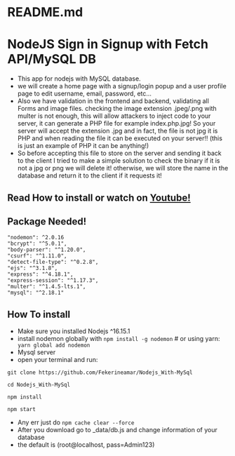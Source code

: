 # README.md

# NodeJS Sign in Signup with Fetch API/MySQL DB

- This app for nodejs with MySQL database.
- we will create a home page with a signup/login popup and a user profile page to edit username, email, password, etc...
- Also we have validation in the frontend and backend, validating all Forms and image files.
checking the image extension .jpeg/.png with multer is not enough, this will allow attackers to inject code to your server, 
it can generate a PHP file for example index.php.jpg! So your server will accept the extension .jpg and in fact, the file is not jpg it is PHP and when reading the file it can be executed on your server!! (this is just an example of PHP it can be anything!) 
- So before accepting this file to store on the server and sending it back to the client I tried to make a simple solution to check the binary if it is   not a jpg or png we will delete it! otherwise, we will store the name in the database and return it to the client if it requests it!


## Read How to install or watch on [Youtube!](https://www.youtube.com/channel/UC1_LGJISYiWv3SDbhRF6QsQ/videos)


## Package Needed!
```
"nodemon": ^2.0.16
"bcrypt": "^5.0.1",
"body-parser": "^1.20.0",
"csurf": "^1.11.0",
"detect-file-type": "^0.2.8",
"ejs": "^3.1.8",
"express": "^4.18.1",
"express-session": "^1.17.3",
"multer": "^1.4.5-lts.1",
"mysql": "^2.18.1"
```

## How To install

- Make sure you installed Nodejs ^16.15.1
- install nodemon globally with ``` npm install -g nodemon ``` # or using yarn: ``` yarn global add nodemon``` 
- Mysql server
- open your terminal and run:
```
git clone https://github.com/Fekerineamar/Nodejs_With-MySql
```
```
cd Nodejs_With-MySql
```
```
npm install
```
```
npm start
```
- Any err just do ```npm cache clear --force```
- After you download go to _data/db.js and change information of your database
- the default is (root@localhost, pass=Admin123)
